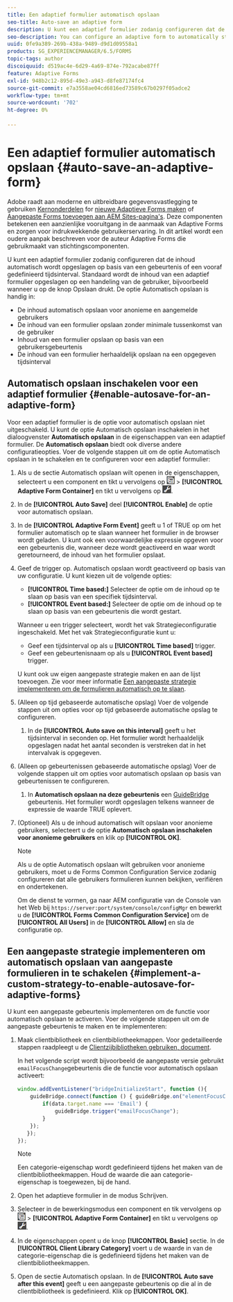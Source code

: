 ```yaml
---
title: Een adaptief formulier automatisch opslaan
seo-title: Auto-save an adaptive form
description: U kunt een adaptief formulier zodanig configureren dat de inhoud automatisch wordt opgeslagen op basis van een gebeurtenis of een vooraf gedefinieerd tijdsinterval
seo-description: You can configure an adaptive form to automatically start saving the content based on an event or a pre-defined time-interval
uuid: 0fe9a389-269b-438a-9489-d9d1d09558a1
products: SG_EXPERIENCEMANAGER/6.5/FORMS
topic-tags: author
discoiquuid: d519ac4e-6d29-4a69-874e-792acabe87ff
feature: Adaptive Forms
exl-id: 948b2c12-895d-49e3-a943-d8fe87174fc4
source-git-commit: e7a3558ae04cd6816ed73589c67b0297f05adce2
workflow-type: tm+mt
source-wordcount: '702'
ht-degree: 0%

---
```


# Een adaptief formulier automatisch opslaan {#auto-save-an-adaptive-form}

<span class="preview"> Adobe raadt aan moderne en uitbreidbare gegevensvastlegging te gebruiken [Kernonderdelen](https://experienceleague.adobe.com/docs/experience-manager-core-components/using/adaptive-forms/introduction.html) for [nieuwe Adaptieve Forms maken](/help/forms/using/create-an-adaptive-form-core-components.md) of [Aangepaste Forms toevoegen aan AEM Sites-pagina&#39;s](/help/forms/using/create-or-add-an-adaptive-form-to-aem-sites-page.md). Deze componenten betekenen een aanzienlijke vooruitgang in de aanmaak van Adaptive Forms en zorgen voor indrukwekkende gebruikerservaring. In dit artikel wordt een oudere aanpak beschreven voor de auteur Adaptive Forms die gebruikmaakt van stichtingscomponenten. </span>

U kunt een adaptief formulier zodanig configureren dat de inhoud automatisch wordt opgeslagen op basis van een gebeurtenis of een vooraf gedefinieerd tijdsinterval. Standaard wordt de inhoud van een adaptief formulier opgeslagen op een handeling van de gebruiker, bijvoorbeeld wanneer u op de knop Opslaan drukt. De optie Automatisch opslaan is handig in:

* De inhoud automatisch opslaan voor anonieme en aangemelde gebruikers
* De inhoud van een formulier opslaan zonder minimale tussenkomst van de gebruiker
* Inhoud van een formulier opslaan op basis van een gebruikersgebeurtenis
* De inhoud van een formulier herhaaldelijk opslaan na een opgegeven tijdsinterval

## Automatisch opslaan inschakelen voor een adaptief formulier {#enable-autosave-for-an-adaptive-form}

Voor een adaptief formulier is de optie voor automatisch opslaan niet uitgeschakeld. U kunt de optie Automatisch opslaan inschakelen in het dialoogvenster **Automatisch opslaan** in de eigenschappen van een adaptief formulier. De **Automatisch opslaan** biedt ook diverse andere configuratieopties. Voer de volgende stappen uit om de optie Automatisch opslaan in te schakelen en te configureren voor een adaptief formulier:

1. Als u de sectie Automatisch opslaan wilt openen in de eigenschappen, selecteert u een component en tikt u vervolgens op ![op veldniveau](assets/field-level.png) > **[!UICONTROL Adaptive Form Container]** en tikt u vervolgens op ![cmppr](assets/cmppr.png).
1. In de **[!UICONTROL Auto Save]** deel **[!UICONTROL Enable]** de optie voor automatisch opslaan.
1. In de **[!UICONTROL Adaptive Form Event]** geeft u 1 of TRUE op om het formulier automatisch op te slaan wanneer het formulier in de browser wordt geladen. U kunt ook een voorwaardelijke expressie opgeven voor een gebeurtenis die, wanneer deze wordt geactiveerd en waar wordt geretourneerd, de inhoud van het formulier opslaat.
1. Geef de trigger op. Automatisch opslaan wordt geactiveerd op basis van uw configuratie. U kunt kiezen uit de volgende opties:

   * **[!UICONTROL Time based:]** Selecteer de optie om de inhoud op te slaan op basis van een specifiek tijdsinterval.
   * **[!UICONTROL Event based:]** Selecteer de optie om de inhoud op te slaan op basis van een gebeurtenis die wordt gestart.

   Wanneer u een trigger selecteert, wordt het vak Strategieconfiguratie ingeschakeld. Met het vak Strategieconfiguratie kunt u:

   * Geef een tijdsinterval op als u **[!UICONTROL Time based]** trigger.
   * Geef een gebeurtenisnaam op als u **[!UICONTROL Event based]** trigger.

   U kunt ook uw eigen aangepaste strategie maken en aan de lijst toevoegen. Zie voor meer informatie [Een aangepaste strategie implementeren om de formulieren automatisch op te slaan](/help/forms/using/auto-save-an-adaptive-form.md#p-implement-a-custom-strategy-to-enable-autosave-for-adaptive-forms-p).

1. (Alleen op tijd gebaseerde automatische opslag) Voer de volgende stappen uit om opties voor op tijd gebaseerde automatische opslag te configureren.

   1. In de **[!UICONTROL Auto save on this interval]** geeft u het tijdsinterval in seconden op. Het formulier wordt herhaaldelijk opgeslagen nadat het aantal seconden is verstreken dat in het intervalvak is opgegeven.

1. (Alleen op gebeurtenissen gebaseerde automatische opslag) Voer de volgende stappen uit om opties voor automatisch opslaan op basis van gebeurtenissen te configureren.

   1. In **Automatisch opslaan na deze gebeurtenis** een [GuideBridge](https://helpx.adobe.com/aem-forms/6/javascript-api/GuideBridge.html) gebeurtenis. Het formulier wordt opgeslagen telkens wanneer de expressie de waarde TRUE oplevert.

1. (Optioneel) Als u de inhoud automatisch wilt opslaan voor anonieme gebruikers, selecteert u de optie **Automatisch opslaan inschakelen voor anonieme gebruikers** en klik op **[!UICONTROL OK]**.

   >[!NOTE]
   >
   >Als u de optie Automatisch opslaan wilt gebruiken voor anonieme gebruikers, moet u de Forms Common Configuration Service zodanig configureren dat alle gebruikers formulieren kunnen bekijken, verifiëren en ondertekenen.
   >
   >Om de dienst te vormen, ga naar AEM configuratie van de Console van het Web bij `https://server:port/system/console/configMgr` en bewerkt u de **[!UICONTROL Forms Common Configuration Service]** om de **[!UICONTROL All Users]** in de **[!UICONTROL Allow]** en sla de configuratie op.

## Een aangepaste strategie implementeren om automatisch opslaan van aangepaste formulieren in te schakelen {#implement-a-custom-strategy-to-enable-autosave-for-adaptive-forms}

U kunt een aangepaste gebeurtenis implementeren om de functie voor automatisch opslaan te activeren. Voer de volgende stappen uit om de aangepaste gebeurtenis te maken en te implementeren:

1. Maak clientbibliotheek en clientbibliotheekmappen. Voor gedetailleerde stappen raadpleegt u de [Clientzijbibliotheken gebruiken, document](/help/sites-developing/clientlibs.md).

   In het volgende script wordt bijvoorbeeld de aangepaste versie gebruikt `emailFocusChange`gebeurtenis die de functie voor automatisch opslaan activeert:

   ```javascript
   window.addEventListener("bridgeInitializeStart", function (){
       guideBridge.connect(function () { guideBridge.on("elementFocusChanged", function (event,data) {
           if(data.target.name === 'Email') {
               guideBridge.trigger("emailFocusChange");
           }
       });
      });
   });
   ```

   >[!NOTE]
   >
   >Een categorie-eigenschap wordt gedefinieerd tijdens het maken van de clientbibliotheekmappen. Houd de waarde die aan categorie-eigenschap is toegewezen, bij de hand.

1. Open het adaptieve formulier in de modus Schrijven.

1. Selecteer in de bewerkingsmodus een component en tik vervolgens op ![op veldniveau](assets/field-level.png) > **[!UICONTROL Adaptive Form Container]** en tikt u vervolgens op ![cmppr](assets/cmppr.png).
1. In de eigenschappen opent u de knop **[!UICONTROL Basic]** sectie. In de **[!UICONTROL Client Library Category]** voert u de waarde in van de categorie-eigenschap die is gedefinieerd tijdens het maken van de clientbibliotheekmappen.
1. Open de sectie Automatisch opslaan. In de **[!UICONTROL Auto save after this event]** geeft u een aangepaste gebeurtenis op die al in de clientbibliotheek is gedefinieerd. Klik op **[!UICONTROL OK]**.
